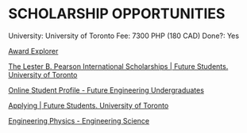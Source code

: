 # SCHOLARSHIP OPPORTUNITIES

University: University of Toronto
Fee: 7300 PHP (180 CAD)
Done?: Yes

[Award Explorer](https://uoftscholarships.smartsimple.com/ex/ex_viewreport.jsp?key=&token=%40HwoGSxocZERdRRtfQRxZQ11SZV1zH3pgEw~~)

[The Lester B. Pearson International Scholarships | Future Students. University of Toronto](https://future.utoronto.ca/pearson/about/)

[Online Student Profile - Future Engineering Undergraduates](https://discover.engineering.utoronto.ca/how-to-apply/student-profile-form/)

[Applying | Future Students. University of Toronto](https://future.utoronto.ca/apply/applying/)

[Engineering Physics - Engineering Science](https://engsci.utoronto.ca/program/majors/engineering-physics/)